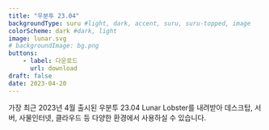 ```yaml
---
title: "우분투 23.04"
backgroundType: suru #light, dark, accent, suru, suru-topped, image
colorScheme: dark #dark, light
image: lunar.svg
# backgroundImage: bg.png
buttons:
    - label: 다운로드
      url: download
draft: false
date: 2023-04-20
---
```

가장 최근 2023년 4월 출시된 우분투 23.04 Lunar Lobster를 내려받아 데스크탑, 서버, 사물인터넷, 클라우드 등 다양한 환경에서 사용하실 수 있습니다.